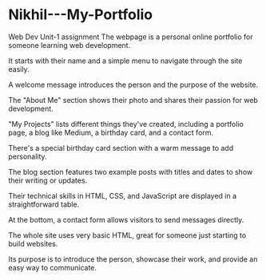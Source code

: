 # Nikhil---My-Portfolio
Web Dev Unit-1 assignment
The webpage is a personal online portfolio for someone learning web development.

It starts with their name and a simple menu to navigate through the site easily.

A welcome message introduces the person and the purpose of the website.

The "About Me" section shows their photo and shares their passion for web development.

"My Projects" lists different things they've created, including a portfolio page, a blog like Medium, a birthday card, and a contact form.

There's a special birthday card section with a warm message to add personality.

The blog section features two example posts with titles and dates to show their writing or updates.

Their technical skills in HTML, CSS, and JavaScript are displayed in a straightforward table.

At the bottom, a contact form allows visitors to send messages directly.

The whole site uses very basic HTML, great for someone just starting to build websites.

Its purpose is to introduce the person, showcase their work, and provide an easy way to communicate.

